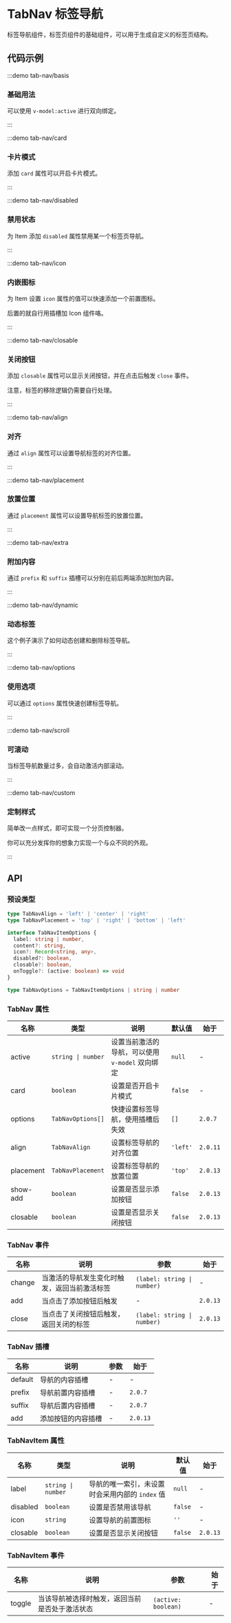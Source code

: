 # TabNav 标签导航

标签导航组件，标签页组件的基础组件，可以用于生成自定义的标签页结构。

## 代码示例

:::demo tab-nav/basis

### 基础用法

可以使用 `v-model:active` 进行双向绑定。

:::

:::demo tab-nav/card

### 卡片模式

添加 `card` 属性可以开启卡片模式。

:::

:::demo tab-nav/disabled

### 禁用状态

为 Item 添加 `disabled` 属性禁用某一个标签页导航。

:::

:::demo tab-nav/icon

### 内嵌图标

为 Item 设置 `icon` 属性的值可以快速添加一个前置图标。

后置的就自行用插槽加 Icon 组件咯。

:::

:::demo tab-nav/closable

### 关闭按钮

添加 `closable` 属性可以显示关闭按钮，并在点击后触发 `close` 事件。

注意，标签的移除逻辑仍需要自行处理。

:::

:::demo tab-nav/align

### 对齐

通过 `align` 属性可以设置导航标签的对齐位置。

:::

:::demo tab-nav/placement

### 放置位置

通过 `placement` 属性可以设置导航标签的放置位置。

:::

:::demo tab-nav/extra

### 附加内容

通过 `prefix` 和 `suffix` 插槽可以分别在前后两端添加附加内容。

:::

:::demo tab-nav/dynamic

### 动态标签

这个例子演示了如何动态创建和删除标签导航。

:::

:::demo tab-nav/options

### 使用选项

可以通过 `options` 属性快速创建标签导航。

:::

:::demo tab-nav/scroll

### 可滚动

当标签导航数量过多，会自动激活内部滚动。

:::

:::demo tab-nav/custom

### 定制样式

简单改一点样式，即可实现一个分页控制器。

你可以充分发挥你的想象力实现一个与众不同的外观。

:::

## API

### 预设类型

```ts
type TabNavAlign = 'left' | 'center' | 'right'
type TabNavPlacement = 'top' | 'right' | 'bottom' | 'left'

interface TabNavItemOptions {
  label: string | number,
  content?: string,
  icon?: Record<string, any>,
  disabled?: boolean,
  closable?: boolean,
  onToggle?: (active: boolean) => void
}

type TabNavOptions = TabNavItemOptions | string | number
```

### TabNav 属性

| 名称      | 类型               | 说明                                            | 默认值   | 始于     |
| --------- | ------------------ | ----------------------------------------------- | -------- | -------- |
| active    | `string \| number` | 设置当前激活的导航，可以使用 `v-model` 双向绑定 | `null`   | -        |
| card      | `boolean`          | 设置是否开启卡片模式                            | `false`  | -        |
| options   | `TabNavOptions[]`  | 快捷设置标签导航，使用插槽后失效                | `[]`     | `2.0.7`  |
| align     | `TabNavAlign`      | 设置标签导航的对齐位置                          | `'left'` | `2.0.11` |
| placement | `TabNavPlacement`  | 设置标签导航的放置位置                          | `'top'`  | `2.0.13` |
| show-add  | `boolean`          | 设置是否显示添加按钮                            | `false`  | `2.0.13` |
| closable  | `boolean`          | 设置是否显示关闭按钮                            | `false`  | `2.0.13` |

### TabNav 事件

| 名称   | 说明                                         | 参数                        | 始于     |
| ------ | -------------------------------------------- | --------------------------- | -------- |
| change | 当激活的导航发生变化时触发，返回当前激活标签 | `(label: string \| number)` | -        |
| add    | 当点击了添加按钮后触发                       | -                           | `2.0.13` |
| close  | 当点击了关闭按钮后触发，返回关闭的标签       | `(label: string \| number)` | `2.0.13` |

### TabNav 插槽

| 名称    | 说明               | 参数 | 始于     |
| ------- | ------------------ | ---- | -------- |
| default | 导航的内容插槽     | -    | -        |
| prefix  | 导航前置内容插槽   | -    | `2.0.7`  |
| suffix  | 导航后置内容插槽   | -    | `2.0.7`  |
| add     | 添加按钮的内容插槽 | -    | `2.0.13` |

### TabNavItem 属性

| 名称     | 类型               | 说明                                            | 默认值  | 始于     |
| -------- | ------------------ | ----------------------------------------------- | ------- | -------- |
| label    | `string \| number` | 导航的唯一索引，未设置时会采用内部的 `index` 值 | `null`  | -        |
| disabled | `boolean`          | 设置是否禁用该导航                              | `false` | -        |
| icon     | `string`           | 设置导航的前置图标                              | `''`    | -        |
| closable | `boolean`          | 设置是否显示关闭按钮                            | `false` | `2.0.13` |

### TabNavItem 事件

| 名称   | 说明                                           | 参数                | 始于 |
| ------ | ---------------------------------------------- | ------------------- | ---- |
| toggle | 当该导航被选择时触发，返回当前是否处于激活状态 | `(active: boolean)` | -    |
